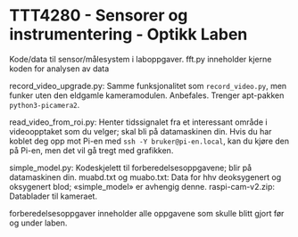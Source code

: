 # TTT4280 - Sensorer og instrumentering - Optikk Laben


Kode/data til sensor/målesystem i  laboppgaver. 
fft.py inneholder kjerne koden for analysen av data 

record_video_upgrade.py: Samme funksjonalitet som `record_video.py`, men funker uten den eldgamle kameramodulen. Anbefales. Trenger apt-pakken `python3-picamera2`.

read_video_from_roi.py: Henter tidssignalet fra et interessant område i videoopptaket som du velger; skal bli på datamaskinen din. Hvis du har koblet deg opp mot Pi-en med `ssh -Y bruker@pi-en.local`, kan du kjøre den på Pi-en, men det vil gå tregt med grafikken.

simple_model.py: Kodeskjelett til forberedelsesoppgavene; blir på datamaskinen din.
muabd.txt og muabo.txt: Data for hhv deoksygenert og oksygenert blod; «simple_model» er avhengig denne.
raspi-cam-v2.zip: Datablader til kameraet.

forberedelsesoppgaver inneholder alle oppgavene som skulle blitt gjort før og under laben.
